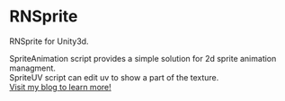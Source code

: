 RNSprite
========

RNSprite for Unity3d.<br>

SpriteAnimation script provides a simple solution for 2d sprite animation managment.<br>
SpriteUV script can edit uv to show a part of the texture.<br>
<a href="http://blog.sina.com.cn/u/2840185437">Visit my blog to learn more!</a>